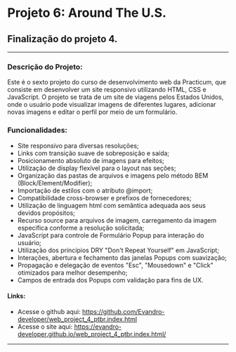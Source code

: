 # Projeto 6: Around The U.S.

## Finalização do projeto 4.

---

### Descrição do Projeto:

Este é o sexto projeto do curso de desenvolvimento web da Practicum, que consiste em desenvolver um site responsivo utilizando HTML, CSS e JavaScript. O projeto se trata de um site de viagens pelos Estados Unidos, onde o usuário pode visualizar imagens de diferentes lugares, adicionar novas imagens e editar o perfil por meio de um formulário.

### Funcionalidades:

- Site responsivo para diversas resoluções;
- Links com transição suave de sobreposição e saída;
- Posicionamento absoluto de imagens para efeitos;
- Utilização de display flexível para o layout nas seções;
- Organização das pastas de arquivos e imagens pelo método BEM (Block/Element/Modifier);
- Importação de estilos com o atributo @import;
- Compatibilidade cross-browser e prefixos de fornecedores;
- Utilização de linguagem html com semântica adequada aos seus devidos propósitos;
- Recurso source para arquivos de imagem, carregamento da imagem específica conforme a resolução solicitada;
- JavaScript para controle de Formulário Popup para interação do usuário;
- Utilização dos princípios DRY "Don't Repeat Yourself" em JavaScript;
- Interações, abertura e fechamento das janelas Popups com suavização;
- Propagação e delegação de eventos "Esc", "Mousedown" e "Click" otimizados para melhor desempenho;
- Campos de entrada dos Popups com validação para fins de UX.

#### Links:

- Acesse o github aqui: https://github.com/Evandro-developer/web_project_4_ptbr.index.html
- Acesse o site aqui: https://evandro-developer.github.io/web_project_4_ptbr.index.html/

---
